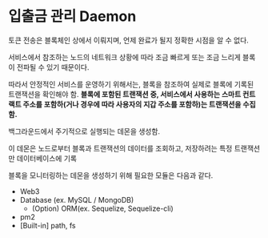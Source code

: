 # 입출금 관리 Daemon

토큰 전송은 블록체인 상에서 이뤄지며, 언제 완료가 될지 정확한 시점을 알 수 없다.

서비스에서 참조하는 노드의 네트워크 상황에 따라 조금 빠르게 또는 조금 느리게 블록이 전파될 수 있기 때문이다.

따라서 안정적인 서비스를 운영하기 위해서는, 블록을 참조하여 실제로 블록에 기록된 트랜잭션을 확인해야 함.
**블록에 포함된 트랜잭션 중, 서비스에서 사용하는 스마트 컨트랙트 주소를 포함하(거나 경우에 따라 사용자의 지갑 주소를 포함하)는 트랜잭션을 수집함.**

백그라운드에서 주기적으로 실행되는 데몬을 생성함.

이 데몬은 노드로부터 블록과 트랜잭션의 데이터를 조회하고, 저장하려는 특정 트랜잭션만 데이터베이스에 기록

블록을 모니터링하는 데몬을 생성하기 위해 필요한 모듈은 다음과 같다.

- Web3
- Database (ex. MySQL / MongoDB)
    - (Option) ORM(ex. Sequelize, Sequelize-cli)
- pm2
- [Built-in] path, fs